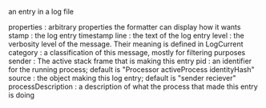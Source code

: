 an entry in a log file

properties <Dictionary>: arbitrary properties the formatter can display how it wants
stamp <DateAndTime>: the log entry timestamp
line <String>: the text of the log entry
level <Symbol>: the verbosity level of the message. Their meaning is defined in LogCurrent
category <Symbol>: a classification of this message, mostly for filtering purposes
sender <ContextPart>: The active stack frame that is making this entry
pid <Integer>: an identifier for the running process; default is "Processor activeProcess identityHash"
source <Object>: the object making this log entry; default is "sender reciever"
processDescription <String>: a description of what the process that made this entry is doing
